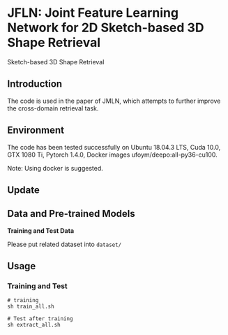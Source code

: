 # JFLN: Joint Feature Learning Network for 2D Sketch-based 3D Shape Retrieval
Sketch-based 3D Shape Retrieval

## Introduction

The code is used in the paper of JMLN, which attempts to further  improve the cross-domain retrieval task.

## Environment

The code has been tested successfully on Ubuntu 18.04.3 LTS, Cuda 10.0, GTX 1080 Ti,  Pytorch 1.4.0, Docker images ufoym/deepo:all-py36-cu100.

Note: Using docker is suggested.

## Update
## Data and Pre-trained Models
**Training and Test Data**

Please put related dataset into ```dataset/```


## Usage
### Training and Test

```
# training 
sh train_all.sh

# Test after training
sh extract_all.sh
```


